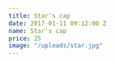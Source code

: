 ```yaml
---
title: Star's cap
date: 2017-01-11 09:12:00 Z
name: Star's cap
price: 25
image: "/uploads/star.jpg"
---
```


